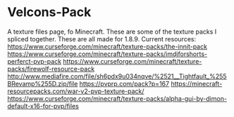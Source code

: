 # Velcons-Pack
A texture files page, fo Minecraft. These are some of the texture packs I spliced together. These are all made for 1.8.9.
Current resources:
https://www.curseforge.com/minecraft/texture-packs/the-innit-pack
https://www.curseforge.com/minecraft/texture-packs/imdjforshorts-perferct-pvp-pack
https://www.curseforge.com/minecraft/texture-packs/firewolf-resource-pack
http://www.mediafire.com/file/sh6pdx9u034nqve/%2521__Tightfault_%255BRevamp%255D.zip/file
https://pvprp.com/pack?p=167
https://minecraft-resourcepacks.com/war-v2-pvp-texture-pack/
https://www.curseforge.com/minecraft/texture-packs/alpha-gui-by-dimon-default-x16-for-pvp/files
